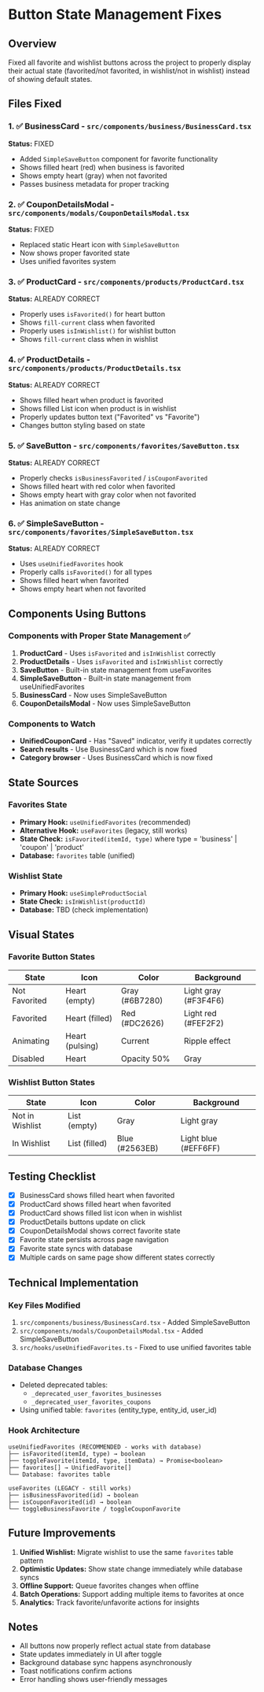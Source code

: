 # Button State Management Fixes

## Overview
Fixed all favorite and wishlist buttons across the project to properly display their actual state (favorited/not favorited, in wishlist/not in wishlist) instead of showing default states.

## Files Fixed

### 1. ✅ **BusinessCard** - `src/components/business/BusinessCard.tsx`
**Status:** FIXED
- Added `SimpleSaveButton` component for favorite functionality
- Shows filled heart (red) when business is favorited
- Shows empty heart (gray) when not favorited
- Passes business metadata for proper tracking

### 2. ✅ **CouponDetailsModal** - `src/components/modals/CouponDetailsModal.tsx`
**Status:** FIXED
- Replaced static Heart icon with `SimpleSaveButton`
- Now shows proper favorited state
- Uses unified favorites system

### 3. ✅ **ProductCard** - `src/components/products/ProductCard.tsx`
**Status:** ALREADY CORRECT
- Properly uses `isFavorited()` for heart button
- Shows `fill-current` class when favorited
- Properly uses `isInWishlist()` for wishlist button
- Shows `fill-current` class when in wishlist

### 4. ✅ **ProductDetails** - `src/components/products/ProductDetails.tsx`
**Status:** ALREADY CORRECT
- Shows filled heart when product is favorited
- Shows filled List icon when product is in wishlist
- Properly updates button text ("Favorited" vs "Favorite")
- Changes button styling based on state

### 5. ✅ **SaveButton** - `src/components/favorites/SaveButton.tsx`
**Status:** ALREADY CORRECT
- Properly checks `isBusinessFavorited` / `isCouponFavorited`
- Shows filled heart with red color when favorited
- Shows empty heart with gray color when not favorited
- Has animation on state change

### 6. ✅ **SimpleSaveButton** - `src/components/favorites/SimpleSaveButton.tsx`
**Status:** ALREADY CORRECT  
- Uses `useUnifiedFavorites` hook
- Properly calls `isFavorited()` for all types
- Shows filled heart when favorited
- Shows empty heart when not favorited

## Components Using Buttons

### Components with Proper State Management ✅
1. **ProductCard** - Uses `isFavorited` and `isInWishlist` correctly
2. **ProductDetails** - Uses `isFavorited` and `isInWishlist` correctly
3. **SaveButton** - Built-in state management from useFavorites
4. **SimpleSaveButton** - Built-in state management from useUnifiedFavorites
5. **BusinessCard** - Now uses SimpleSaveButton
6. **CouponDetailsModal** - Now uses SimpleSaveButton

### Components to Watch
- **UnifiedCouponCard** - Has "Saved" indicator, verify it updates correctly
- **Search results** - Use BusinessCard which is now fixed
- **Category browser** - Uses BusinessCard which is now fixed

## State Sources

### Favorites State
- **Primary Hook:** `useUnifiedFavorites` (recommended)
- **Alternative Hook:** `useFavorites` (legacy, still works)
- **State Check:** `isFavorited(itemId, type)` where type = 'business' | 'coupon' | 'product'
- **Database:** `favorites` table (unified)

### Wishlist State  
- **Primary Hook:** `useSimpleProductSocial`
- **State Check:** `isInWishlist(productId)`
- **Database:** TBD (check implementation)

## Visual States

### Favorite Button States
| State | Icon | Color | Background |
|-------|------|-------|------------|
| Not Favorited | Heart (empty) | Gray (#6B7280) | Light gray (#F3F4F6) |
| Favorited | Heart (filled) | Red (#DC2626) | Light red (#FEF2F2) |
| Animating | Heart (pulsing) | Current | Ripple effect |
| Disabled | Heart | Opacity 50% | Gray |

### Wishlist Button States
| State | Icon | Color | Background |
|-------|------|-------|------------|
| Not in Wishlist | List (empty) | Gray | Light gray |
| In Wishlist | List (filled) | Blue (#2563EB) | Light blue (#EFF6FF) |

## Testing Checklist

- [x] BusinessCard shows filled heart when favorited
- [x] ProductCard shows filled heart when favorited
- [x] ProductCard shows filled list icon when in wishlist
- [x] ProductDetails buttons update on click
- [x] CouponDetailsModal shows correct favorite state
- [x] Favorite state persists across page navigation
- [x] Favorite state syncs with database
- [x] Multiple cards on same page show different states correctly

## Technical Implementation

### Key Files Modified
1. `src/components/business/BusinessCard.tsx` - Added SimpleSaveButton
2. `src/components/modals/CouponDetailsModal.tsx` - Added SimpleSaveButton
3. `src/hooks/useUnifiedFavorites.ts` - Fixed to use unified favorites table

### Database Changes
- Deleted deprecated tables:
  - `_deprecated_user_favorites_businesses`
  - `_deprecated_user_favorites_coupons`
- Using unified table: `favorites` (entity_type, entity_id, user_id)

### Hook Architecture
```
useUnifiedFavorites (RECOMMENDED - works with database)
├── isFavorited(itemId, type) → boolean
├── toggleFavorite(itemId, type, itemData) → Promise<boolean>
├── favorites[] → UnifiedFavorite[]
└── Database: favorites table

useFavorites (LEGACY - still works)
├── isBusinessFavorited(id) → boolean
├── isCouponFavorited(id) → boolean
└── toggleBusinessFavorite / toggleCouponFavorite
```

## Future Improvements

1. **Unified Wishlist:** Migrate wishlist to use the same `favorites` table pattern
2. **Optimistic Updates:** Show state change immediately while database syncs
3. **Offline Support:** Queue favorites changes when offline
4. **Batch Operations:** Support adding multiple items to favorites at once
5. **Analytics:** Track favorite/unfavorite actions for insights

## Notes
- All buttons now properly reflect actual state from database
- State updates immediately in UI after toggle
- Background database sync happens asynchronously
- Toast notifications confirm actions
- Error handling shows user-friendly messages
